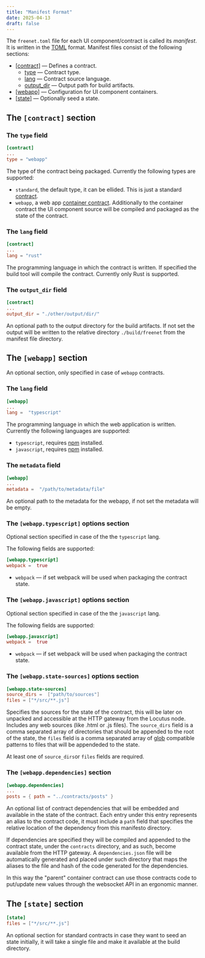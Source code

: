 ```yaml
---
title: "Manifest Format"
date: 2025-04-13
draft: false
---
```


The `freenet.toml` file for each UI component/contract is called its _manifest_. It is written in
the [TOML](https://toml.io/) format. Manifest files consist of the following sections:

- [[contract]](/manual/manifest#the-contract-section) — Defines a contract.
  - [type](/manual/manifest#the-type-field) — Contract type.
  - [lang](/manual/manifest#the-lang-field) — Contract source language.
  - [output_dir](/manual/manifest#the-output_dir-field) — Output path for build artifacts.
- [[webapp]](/manual/manifest#the-contract-section) — Configuration for UI component containers.
- [[state]](/manual/manifest#the-state-section) — Optionally seed a state.

## The `[contract]` section

### The `type` field

```toml
[contract]
...
type = "webapp"
```

The type of the contract being packaged. Currently the following types are supported:

- `standard`, the default type, it can be ellided. This is just a standard
  [contract](/manual/glossary#contract).
- `webapp`, a web app [container contract](/manual/glossary#container-contract). Additionally to the
  container contract the UI component source will be compiled and packaged as the state of the
  contract.

### The `lang` field

```toml
[contract]
...
lang = "rust"
```

The programming language in which the contract is written. If specified the build tool will compile
the contract. Currently only Rust is supported.

### The `output_dir` field

```toml
[contract]
...
output_dir = "./other/output/dir/"
```

An optional path to the output directory for the build artifacts. If not set the output will be
written to the relative directory `./build/freenet` from the manifest file directory.

## The `[webapp]` section

An optional section, only specified in case of `webapp` contracts.

### The `lang` field

```toml
[webapp]
...
lang =  "typescript"
```

The programming language in which the web application is written. Currently the following languages
are supported:

- `typescript`, requires [npm](https://www.npmjs.com/) installed.
- `javascript`, requires [npm](https://www.npmjs.com/) installed.

### The `metadata` field

```toml
[webapp]
...
metadata =  "/path/to/metadata/file"
```

An optional path to the metadata for the webapp, if not set the metadata will be empty.

### The `[webapp.typescript]` options section

Optional section specified in case of the the `typescript` lang.

The following fields are supported:

```toml
[webapp.typescript]
webpack =  true
```

- `webpack` — if set webpack will be used when packaging the contract state.

### The `[webapp.javascript]` options section

Optional section specified in case of the the `javascript` lang.

The following fields are supported:

```toml
[webapp.javascript]
webpack =  true
```

- `webpack` — if set webpack will be used when packaging the contract state.

### The `[webapp.state-sources]` options section

```toml
[webapp.state-sources]
source_dirs =  ["path/to/sources"]
files = ["*/src/**.js"]
```

Specifies the sources for the state of the contract, this will be later on unpacked and accessible
at the HTTP gateway from the Locutus node. Includes any web sources (like .html or .js files). The
`source_dirs` field is a comma separated array of directories that should be appended to the root of
the state, the `files` field is a comma separated array of
[glob](<https://en.wikipedia.org/wiki/Glob_(programming)>) compatible patterns to files that will be
appendeded to the state.

At least one of `source_dirs`or `files` fields are required.

### The `[webapp.dependencies]` section

```toml
[webapp.dependencies]
...
posts = { path = "../contracts/posts" }
```

An optional list of contract dependencies that will be embedded and available in the state of the
contract. Each entry under this entry represents an alias to the contract code, it must include a
`path` field that specifies the relative location of the dependency from this manifesto directory.

If dependencies are specified they will be compiled and appended to the contract state, under the
`contracts` directory, and as such, become available from the HTTP gateway. A `dependencies.json`
file will be automatically generated and placed under such directory that maps the aliases to the
file and hash of the code generated for the dependencies.

In this way the "parent" container contract can use those contracts code to put/update new values
through the websocket API in an ergonomic manner.

## The `[state]` section

```toml
[state]
files = ["*/src/**.js"]
```

An optional section for standard contracts in case they want to seed an state initially, it will
take a single file and make it available at the build directory.
